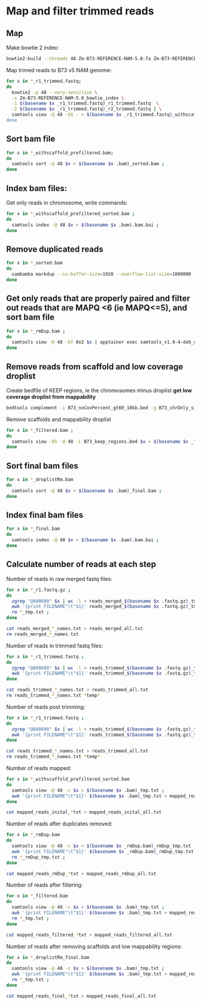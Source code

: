 # Map and filter trimmed reads 
## Map
Make bowtie 2 index:
```bash
bowtie2-build --threads 48 Zm-B73-REFERENCE-NAM-5.0.fa Zm-B73-REFERENCE-NAM-5.0_bowtie_index
```
Map trimed reads to B73 v5 NAM genome:
```bash
for x in *_r1_trimmed.fastq;
do 
  bowtie2 -p 48 --very-sensitive \
  -x Zm-B73-REFERENCE-NAM-5.0_bowtie_index \
  -1 $(basename $x _r1_trimmed.fastq)_r1_trimmed.fastq  \
  -2 $(basename $x _r1_trimmed.fastq)_r2_trimmed.fastq | \
  samtools view -@ 48 -bS - > $(basename $x _r1_trimmed.fastq)_withscaffold_prefiltered.bam " ;
done 
```

## Sort bam file
```bash
for x in *_withscaffold_prefiltered.bam;
do
  samtools sort -@ 48 $x > $(basename $x .bam)_sorted.bam ;
done
```

## Index bam files:
Get only reads in chromosome, write commands:
```bash
for x in *_withscaffold_prefiltered_sorted.bam ;
do
  samtools index -@ 48 $x > $(basename $x .bam).bam.bai ;
done
```

## Remove duplicated reads
```bash
for x in *_sorted.bam
do
  sambamba markdup --io-buffer-size=1920 --overflow-list-size=1000000 -r --nthreads=48 $x $(basename $x _withscaffold_prefiltered_sorted.bam)_rmDup.bam ;
done 
```


## Get only reads that are properly paired and filter out reads that are MAPQ <6 (ie MAPQ<=5), and sort bam file
```bash
for x in *_rmDup.bam ;
do
  samtools view -@ 48 -bf 0x2 $x | apptainer exec samtools_v1.9-4-deb_cv1.sif samtools view -@ 48 -q 6 -b - | samtools sort -@ 48 - > $(basename $x _rmDup.bam)_filtered.bam ;
done
```

## Remove reads from scaffold and low coverage droplist

Create bedfile of KEEP regions, ie the chromosomes minus droplist
**get low coverage droplist from mappability**
```bash
bedtools complement -i B73_noCovPercent_gt60_10kb.bed -g B73_chrOnly_size.txt > B73_keep_regions.bed
```

Remove scaffolds and mappability droplist
```bash
for x in *_filtered.bam ;
do
  samtools view -bh -@ 48 -L B73_keep_regions.bed $x > $(basename $x _filtered.bam)_droplistRm.bam ;
done
```

## Sort final bam files
```bash
for x in *_droplistRm.bam
do
  samtools sort -@ 48 $x > $(basename $x .bam)_final.bam ;
done
```

## Index final bam files
```bash
for x in *_final.bam
do
  samtools index -@ 48 $x > $(basename $x .bam).bam.bai ;
done
```

## Calculate number of reads at each step

Number of reads in raw merged fastq files:
```bash
for x in *_r1.fastq.gz ;
do
  zgrep "@A00600" $x | wc -l > reads_merged_$(basename $x .fastq.gz)_tmp.txt ;
  awk '{print FILENAME"\t"$1}' reads_merged_$(basename $x .fastq.gz)_tmp.txt > reads_merged_$(basename $x .fastq.gz)_names.txt ;
  rm *_tmp.txt ;
done

cat reads_merged_*_names.txt > reads_merged_all.txt 
rm reads_merged_*_names.txt
```

Number of reads in trimmed fastq files:
```bash
for x in *_r1_trimmed.fastq ;
do
  zgrep "@A00600" $x | wc -l > reads_trimmed_$(basename $x .fastq.gz)_tmp.txt ;
  awk '{print FILENAME"\t"$1}' reads_trimmed_$(basename $x .fastq.gz)_tmp.txt > reads_trimmed_$(basename $x .fastq.gz)_names.txt ;
done

cat reads_trimmed_*_names.txt > reads_trimmed_all.txt 
rm reads_trimmed_*_names.txt *temp*
```


Number of reads post trimming:
```bash
for x in *_r1_trimmed.fastq ;
do
  zgrep "@A00600" $x | wc -l > reads_trimmed_$(basename $x .fastq.gz)_tmp.txt ;
  awk '{print FILENAME"\t"$1}' reads_trimmed_$(basename $x .fastq.gz)_tmp.txt > reads_trimmed_$(basename $x .fastq.gz)_names.txt ;
done

cat reads_trimmed_*_names.txt > reads_trimmed_all.txt 
rm reads_trimmed_*_names.txt *temp*
```


Number of reads mapped:
```bash
for x in *_withscaffold_prefiltered_sorted.bam
do
  samtools view -@ 48 -c $x > $(basename $x .bam)_tmp.txt ;
  awk '{print FILENAME"\t"$1}' $(basename $x .bam)_tmp.txt > mapped_reads_inital_$(basename $x .bam).txt ;	
done

cat mapped_reads_inital_*txt > mapped_reads_inital_all.txt
```

Number of reads after duplicates removed:
```bash
for x in *_rmDup.bam
do
  samtools view -@ 48 -c $x > $(basename $x _rmDup.bam)_rmDup_tmp.txt ;
  awk '{print FILENAME"\t"$1}' $(basename $x _rmDup.bam)_rmDup_tmp.txt > mapped_reads_rmDup_$(basename $x .bam).txt ;
  rm *_rmDup_tmp.txt ;
done

cat mapped_reads_rmDup_*txt > mapped_reads_rmDup_all.txt
```

Number of reads after filtering:
```bash
for x in *_filtered.bam
do
  samtools view -@ 48 -c $x > $(basename $x .bam)_tmp.txt ;
  awk '{print FILENAME"\t"$1}' $(basename $x .bam)_tmp.txt > mapped_reads_filtered_$(basename $x .bam).txt ;
  rm *_tmp.txt ;
done

cat mapped_reads_filtered_*txt > mapped_reads_filtered_all.txt
```

Number of reads after removing scaffolds and low mappability regions:
```bash
for x in *_droplistRm_final.bam
do
  samtools view -@ 48 -c $x > $(basename $x .bam)_tmp.txt ;
  awk '{print FILENAME"\t"$1}' $(basename $x .bam)_tmp.txt > mapped_reads_final_$(basename $x .bam).txt ;
  rm *_tmp.txt ;
done

cat mapped_reads_final_*txt > mapped_reads_final_all.txt
```

